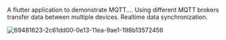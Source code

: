 A flutter application to demonstrate MQTT.... Using different MQTT brokers transfer data between multiple devices. Realtime data synchronization.

![69481623-2c61dd00-0e13-11ea-9ae1-198b13572456](https://user-images.githubusercontent.com/89292014/152467366-fc04ae6f-e35d-4ec0-a6d5-588261c6ef85.gif)
